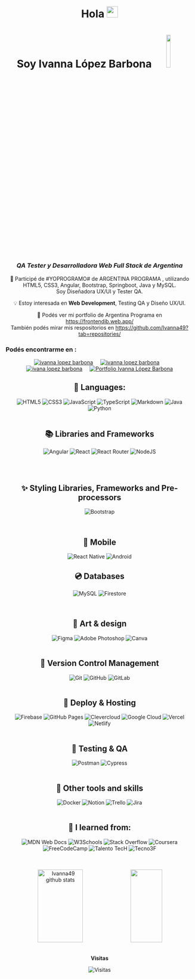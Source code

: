 


<h1 align="center">Hola  <img src="https://github.com/TheDudeThatCode/TheDudeThatCode/blob/master/Assets/Hi.gif" width="30px">




<h1 align="center">Soy Ivanna López Barbona <a href="#"><img width="15%" height="auto" text-align="center" src="http://www.gifss.es/informatica/informaticos/chica-ordenador.gif" height="10px"/></a></h1> 
<h3 align="center"><i>QA Tester y Desarrolladora Web Full Stack de Argentina</i></h3> 


<!--Contador de visitas-->
<p></p>
<p></p>


<div align="center">


🚀 Participé de #YOPROGRAMO# de ARGENTINA PROGRAMA , utilizando HTML5, CSS3, Angular, Bootstrap, Springboot, Java y MySQL.
<br>
Soy Diseñadora UX/UI y Tester QA.

💡 Estoy interesada en **Web Development**, Testing QA y Diseño UX/UI.

💼 Podés ver mi portfolio de Argentina Programa en  https://frontendib.web.app/ <br> También podés mirar mis respositorios en https://github.com/Ivanna49?tab=repositories/

<h3 align="left">Podés encontrarme en :</h3>
<p align="left">
  <p align="center">
  <a target="_blank" href="https://www.linkedin.com/in/ivanna-lopez-barbona/"><img src="https://img.shields.io/badge/linkedin-%230077B5.svg?&style=for-the-badge&logo=linkedin&logoColor=white" alt="ivanna lopez barbona" /></a>&nbsp;&nbsp;&nbsp;&nbsp;
  <a href="mailto:ivibarbona@gmail.com"><img src="https://img.shields.io/badge/gmail-%23D14836.svg?&style=for-the-badge&logo=gmail&logoColor=white" alt="ivanna lopez barbona" /></a>&nbsp;&nbsp;&nbsp;&nbsp;
    <a href="https://github.com/Ivanna49" target="_blank"><img src="https://img.shields.io/badge/GitHub-%23181717?style=for-the-badge&logo=GitHub&logoColor=white" alt="ivana lopez barbona" /></a>&nbsp;&nbsp;&nbsp;&nbsp;
    <a  href="https://frontendib.web.app/" target="_blank"  align="left"><img src="https://img.shields.io/badge/-MI PORTFOLIO-orange?style=for-the-badge" alt="Portfolio Ivanna López Barbona"/></a>
</p>
</p>

## 📜 Languages:
![HTML5](https://img.shields.io/badge/html5-%23E34F26.svg?style=for-the-badge&logo=html5&logoColor=white) 
![CSS3](https://img.shields.io/badge/css3-%231572B6.svg?style=for-the-badge&logo=css3&logoColor=white) 
![JavaScript](https://img.shields.io/badge/javascript-%23323330.svg?style=for-the-badge&logo=javascript&logoColor=%23F7DF1E)
![TypeScript](https://img.shields.io/badge/typescript-%23007ACC.svg?style=for-the-badge&logo=typescript&logoColor=white)
![Markdown](https://img.shields.io/badge/markdown-%23000000.svg?style=for-the-badge&logo=markdown&logoColor=white)
![Java](https://img.shields.io/badge/☕%20Java-%23ED8B00.svg?style=for-the-badge&logo=jdk&logoColor=white)
![Python](https://img.shields.io/badge/python-3670A0?style=for-the-badge&logo=python&logoColor=ffdd54)
<br />
<br />

## 📚 Libraries and Frameworks
![Angular](https://img.shields.io/badge/angular-%23DD0031.svg?style=for-the-badge&logo=angular&logoColor=white)
![React](https://img.shields.io/badge/react-%2320232a.svg?style=for-the-badge&logo=react&logoColor=%2361DAFB)
![React Router](https://img.shields.io/badge/React_Router-CA4245?style=for-the-badge&logo=react-router&logoColor=white)
![NodeJS](https://img.shields.io/badge/node.js-6DA55F?style=for-the-badge&logo=node.js&logoColor=white)

<br />
<br />

## ✨ Styling Libraries, Frameworks and Pre-processors
![Bootstrap](https://img.shields.io/badge/bootstrap-%23563D7C.svg?style=for-the-badge&logo=bootstrap&logoColor=white)

<br />

## 📱 Mobile
![React Native](https://img.shields.io/badge/react_native-%2320232a.svg?style=for-the-badge&logo=react&logoColor=%2361DAFB)
![Android](https://img.shields.io/badge/android-%2320232a.svg?style=for-the-badge&logo=android&logoColor=%a4c639) 

## 💿 Databases
![MySQL](https://img.shields.io/badge/mysql-%2300f.svg?style=for-the-badge&logo=mysql&logoColor=white)
![Firestore](https://img.shields.io/badge/Firestore-039BE5?style=for-the-badge&logo=Firebase&logoColor=white)

<br />

## 🎨 Art & design
![Figma](https://img.shields.io/badge/figma-%23F24E1E.svg?style=for-the-badge&logo=figma&logoColor=white) 
![Adobe Photoshop](https://img.shields.io/badge/adobe%20photoshop-%2331A8FF.svg?style=for-the-badge&logo=adobephotoshop&logoColor=white)
![Canva](https://img.shields.io/badge/Canva-%2300C4CC.svg?style=for-the-badge&logo=Canva&logoColor=white)
<br />
<br />

## 📂 Version Control Management
![Git](https://img.shields.io/badge/git-%23CC342D.svg?style=for-the-badge&logo=git&logoColor=white)
![GitHub](https://img.shields.io/badge/github-%23121011.svg?style=for-the-badge&logo=github&logoColor=white)
![GitLab](https://img.shields.io/badge/gitlab-%23f0957a.svg?style=for-the-badge&logo=gitlab&logoColor=white) 
<br />
<br />


## 🔗 Deploy & Hosting
![Firebase](https://img.shields.io/badge/firebase-%23039BE5.svg?style=for-the-badge&logo=firebase)
![GitHub Pages](https://img.shields.io/badge/github%20pages-%23121011.svg?style=for-the-badge&logo=github&logoColor=white)
![Clevercloud](https://img.shields.io/badge/clevercloud-%23125b96.svg?style=for-the-badge&logo=phpMyAdmin&logoColor=white)
![Google Cloud](https://img.shields.io/badge/Google%20Cloud-%234285F4.svg?style=for-the-badge&logo=google-cloud&logoColor=white) 
![Vercel](https://img.shields.io/badge/vercel-%23000000.svg?style=for-the-badge&logo=vercel&logoColor=white) 
![Netlify](https://img.shields.io/badge/netlify-%23000000.svg?style=for-the-badge&logo=netlify&logoColor=#00C7B7)
<br />
<br />

## 🔎 Testing & QA
![Postman](https://img.shields.io/badge/Postman-FF6C37?style=for-the-badge&logo=postman&logoColor=white)
![Cypress](https://img.shields.io/badge/Cypress-17202C?style=for-the-badge&logo=cypress&logoColor=white)
<br />
<br />

## 🔨 Other tools and skills
![Docker](https://img.shields.io/badge/docker-%230db7ed.svg?style=for-the-badge&logo=docker&logoColor=white)
![Notion](https://img.shields.io/badge/Notion-%23000000.svg?style=for-the-badge&logo=notion&logoColor=white)
![Trello](https://img.shields.io/badge/Trello-%23026AA7.svg?style=for-the-badge&logo=Trello&logoColor=white)
![Jira](https://img.shields.io/badge/Jira-0052CC?style=for-the-badge&logo=Jira&logoColor=white)
<br />
<br />

## 📖 I learned from:
![MDN Web Docs](https://img.shields.io/badge/MDN_Web_Docs-black?style=for-the-badge&logo=mdnwebdocs&logoColor=white)
![W3Schools](https://img.shields.io/badge/w3schools-%23099443.svg?style=for-the-badge&logo=w3c&logoColor=white)
![Stack Overflow](https://img.shields.io/badge/-Stackoverflow-FE7A16?style=for-the-badge&logo=stack-overflow&logoColor=white)
![Coursera](https://img.shields.io/badge/Coursera-%230056D2.svg?style=for-the-badge&logo=Coursera&logoColor=white)
![FreeCodeCamp](https://img.shields.io/badge/Freecodecamp-%23123.svg?&style=for-the-badge&logo=freecodecamp&logoColor=green)
![Talento TecH](https://img.shields.io/badge/Talento_TecH-0078D7?style=for-the-badge&logo=microsoft-academic&logoColor=white)
![Tecno3F](https://img.shields.io/badge/Tecno3F-000000?style=for-the-badge&logo=windows-terminal&logoColor=white)

<br />
<br />



<div align="center">  
  <img width="49%" height="195px" src="https://github-readme-stats.vercel.app/api?username=Ivanna49&show_icons=true&count_private=true&hide_border=true&title_color=ff91a4&icon_color=ff91a4&text_color=c9d1d9&bg_color=0d1117" alt="Ivanna49 github stats" /> 
  <img width="41%" height="195px" src="https://github-readme-stats.vercel.app/api/top-langs/?username=Ivanna49&layout=compact&hide_border=true&title_color=ff91a4&text_color=ff91a4&bg_color=0d1117" />
</div>


<div align="center">
  <br><p align="center"><b>Visitas</b></p>  
  <p align="center"><img src="https://visitor-badge.glitch.me/badge?page_id=Ivanna49.Ivanna49" alt="Visitas" /></p> 
  <br>
</div>
